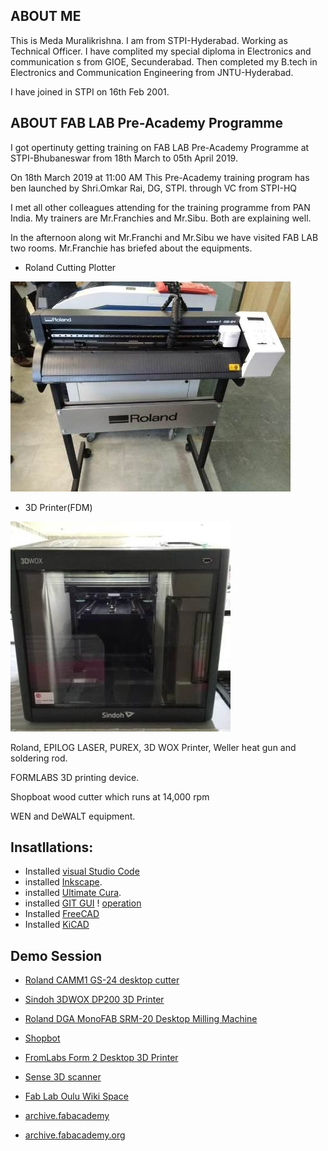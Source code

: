 ## ABOUT ME

This is Meda Muralikrishna. I am from STPI-Hyderabad. Working as Technical Officer. 
I have complited my special diploma in Electronics and communication s from GIOE, Secunderabad. Then completed my B.tech in Electronics and Communication Engineering from JNTU-Hyderabad.

I have joined in STPI on 16th Feb 2001. 

## ABOUT FAB LAB Pre-Academy Programme

I got opertinuty getting training on FAB LAB Pre-Academy Programme at STPI-Bhubaneswar from 18th March to 05th April 2019.

On 18th March 2019 at 11:00 AM This Pre-Academy training program has ben launched by Shri.Omkar Rai, DG, STPI. through VC from STPI-HQ 



I met all other colleagues attending for the training programme from PAN India.
My trainers are Mr.Franchies and Mr.Sibu. Both are explaining well.

In the afternoon along wit Mr.Franchi and Mr.Sibu we have visited FAB LAB two rooms.
Mr.Franchie has briefed about the equipments.

- Roland Cutting Plotter  

![Roland](images/roland_gs24_cutting_plotter.jpg)

- 3D Printer(FDM)  

![Sindoh](images/3dwox.jpg)

Roland, EPILOG LASER, PUREX, 3D WOX Printer, Weller heat gun and soldering rod.


FORMLABS 3D printing device.

Shopboat wood cutter which runs at 14,000 rpm

WEN and DeWALT equipment.<br>

## Insatllations:  

- Installed [visual Studio Code](https://code.visualstudio.com/download)
- installed [Inkscape](https://inkscape.org/release/inkscape-0.92.4/).
- installed [Ultimate Cura](https://ultimaker.com/en/products/ultimaker-cura-software).
- installed [GIT GUI](https://git-scm.com/downloads) ! [operation](gui.md)
- Installed [FreeCAD](https://www.freecadweb.org/wiki/Download)
- Installed [KiCAD](http://kicad-pcb.org/download/)

## Demo Session

 - [Roland CAMM1 GS-24 desktop cutter](vinylcutter.md)
 
 - [Sindoh 3DWOX DP200 3D Printer](sindohedwox.md)
 
 - [Roland DGA MonoFAB SRM-20 Desktop Milling Machine](monofabsrm20.md)

 - [Shopbot ](shopbot.md)

 - [FromLabs Form 2 Desktop 3D Printer ](formlabs.md)

 - [Sense 3D scanner](sense3dscan.md)

 - [Fab Lab Oulu Wiki Space](https://wiki.oulu.fi/display/FLOWS/About+Fab+Lab+Oulu)

- [archive.fabacademy](http://archive.fabacademy.org/2018/labs/fablabberytech/students/ghassan-beydoun/WeeklyMain.html)

- [archive.fabacademy.org](http://archive.fabacademy.org/)

